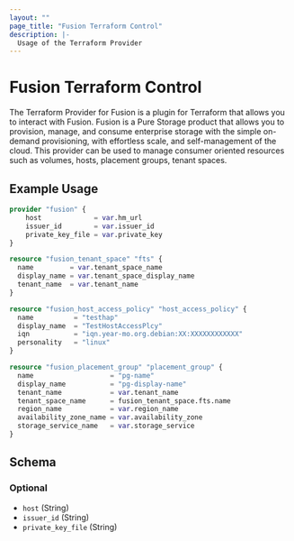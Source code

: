 ```yaml
---
layout: ""
page_title: "Fusion Terraform Control"
description: |-
  Usage of the Terraform Provider
---
```


# Fusion Terraform Control

The Terraform Provider for Fusion is a plugin for Terraform that allows you to interact with Fusion. Fusion is a Pure Storage product that allows you to provision, manage, and consume enterprise storage with the simple on-demand provisioning, with effortless scale, and self-management of the cloud. This provider can be used to manage consumer oriented resources such as volumes, hosts, placement groups, tenant spaces.

## Example Usage

```terraform
provider "fusion" {
    host             = var.hm_url
    issuer_id        = var.issuer_id
    private_key_file = var.private_key
}

resource "fusion_tenant_space" "fts" {
  name         = var.tenant_space_name
  display_name = var.tenant_space_display_name
  tenant_name  = var.tenant_name
}

resource "fusion_host_access_policy" "host_access_policy" {
  name          = "testhap"
  display_name  = "TestHostAccessPlcy"
  iqn           = "iqn.year-mo.org.debian:XX:XXXXXXXXXXXX"
  personality   = "linux"
}

resource "fusion_placement_group" "placement_group" {
  name                   = "pg-name"
  display_name           = "pg-display-name"
  tenant_name            = var.tenant_name
  tenant_space_name      = fusion_tenant_space.fts.name
  region_name            = var.region_name
  availability_zone_name = var.availability_zone
  storage_service_name   = var.storage_service
}
```

<!-- schema generated by tfplugindocs -->
## Schema

### Optional

- `host` (String)
- `issuer_id` (String)
- `private_key_file` (String)
